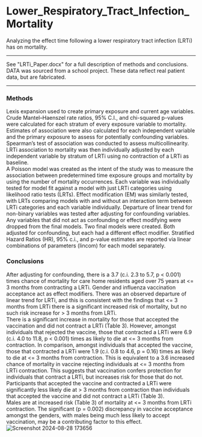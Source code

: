 # Lower_Respiratory_Tract_Infection_Mortality
Analyzing the effect time following a lower respiratory tract infection (LRTi) has on mortality.

__________________________________________________________________________________________________
See "LRTi_Paper.docx" for a full description of methods and conclusions.\
DATA was sourced from a school project. These data reflect real patient data, but are fabricated.
__________________________________________________________________________________________________

### Methods
Lexis expansion used to create primary exposure and current age variables.\
Crude Mantel–Haenszel rate ratios, 95% C.I., and chi-squared p-values were calculated 
for each stratum of every exposure variable to mortality. Estimates of association were also 
calculated for each independent variable and the primary exposure to assess for potentially 
confounding variables. Spearman’s test of association was conducted to assess multicollinearity. 
LRTi association to mortality was then individually adjusted by each independent variable by stratum 
of LRTi using no contraction of a LRTi as baseline. \
A Poisson model was created as the intent of the study was to measure the association between predetermined 
time exposure groups and mortality by using the number of mortality occurrences. Each variable was individually 
tested for model fit against a model with just LRTi categories using likelihood ratio tests (LRTs). Effect modification 
(EM) was similarly tested, with LRTs comparing models with and without an interaction term between LRTi categories and 
each variable individually. Departure of linear trend for non-binary variables was tested after adjusting for confounding 
variables.\
Any variables that did not act as confounding or effect modifying were dropped from the final models. Two final models 
were created. Both adjusted for confounding, but each had a different effect modifier. Stratified Hazard Ratios (HR), 
95% c.i., and p-value estimates are reported via linear combinations of parameters (lincom) for each model separately.

### Conclusions
After adjusting for confounding, there is a 3.7 (c.i. 2.3 to 5.7, p < 0.001) times chance of mortality for care home 
residents aged over 75 years at <= 3 months from contracting a LRTi. Gender and influenza vaccination acceptance act 
as effect modifiers. There was an observed departure of linear trend for LRTi, and this is consistent with the findings 
that <= 3 months from LRTi there is a significant increased risk of mortality, but no such risk increase for > 3 months 
from LRTi. \
There is a significant increase in mortality for those that accepted the vaccination and did not contract a LRTi (Table 3). 
However, amongst individuals that rejected the vaccine, those that contracted a LRTi were 6.9 (c.i. 4.0 to 11.8, p < 0.001) 
times as likely to die at <= 3 months from contraction. In comparison, amongst individuals that accepted the vaccine, those 
that contracted a LRTi were 1.9 (c.i. 0.8 to 4.6, p = 0.16) times as likely to die at <= 3 months from contraction. This is 
equivalent to a 3.6 increased chance of mortality in vaccine rejecting individuals at <= 3 months from LRTi contraction. 
This suggests that vaccination confers protection for individuals that contract a LRTi, but increases risk for those that do not. 
Participants that accepted the vaccine and contracted a LRTi were significantly less likely die at > 3 months from contraction 
than individuals that accepted the vaccine and did not contract a LRTi (Table 3). \
Males are at increased risk (Table 3) of mortality at <= 3 months from LRTi contraction. The significant (p = 0.002) discrepancy 
in vaccine acceptance amongst the genders, with males being much less likely to accept vaccination, may be a contributing factor 
to this effect. 
![Screenshot 2024-08-28 173656](https://github.com/user-attachments/assets/c228fa58-1319-4026-8cf2-ec05de1c2df3)


